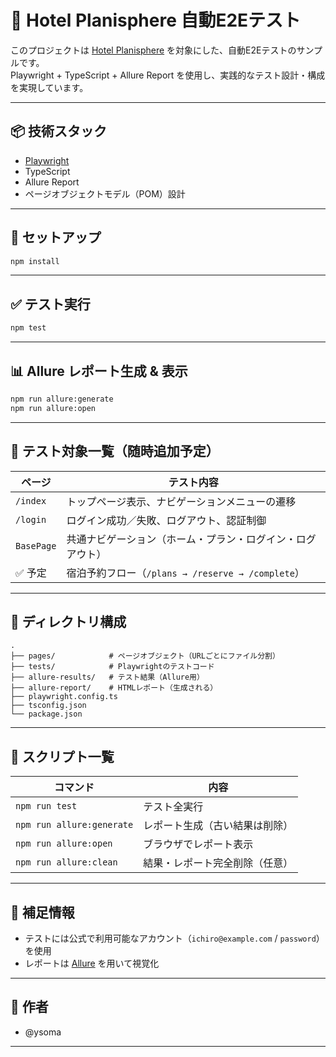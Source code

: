 # 🏨 Hotel Planisphere 自動E2Eテスト

このプロジェクトは [Hotel Planisphere](https://hotel.testplanisphere.dev/) を対象にした、自動E2Eテストのサンプルです。  
Playwright + TypeScript + Allure Report を使用し、実践的なテスト設計・構成を実現しています。

---

## 📦 技術スタック

- [Playwright](https://playwright.dev/)
- TypeScript
- Allure Report
- ページオブジェクトモデル（POM）設計

---

## 🚀 セットアップ

```bash
npm install
```

---

## ✅ テスト実行

```bash
npm test
```

---

## 📊 Allure レポート生成 & 表示

```bash
npm run allure:generate
npm run allure:open
```

---

## 🧪 テスト対象一覧（随時追加予定）

| ページ       | テスト内容 |
|--------------|------------------------------|
| `/index`     | トップページ表示、ナビゲーションメニューの遷移 |
| `/login`     | ログイン成功／失敗、ログアウト、認証制御 |
| `BasePage`   | 共通ナビゲーション（ホーム・プラン・ログイン・ログアウト） |
| ✅ 予定       | 宿泊予約フロー（`/plans → /reserve → /complete`） |

---

## 📁 ディレクトリ構成

```
.
├── pages/            # ページオブジェクト（URLごとにファイル分割）
├── tests/            # Playwrightのテストコード
├── allure-results/   # テスト結果（Allure用）
├── allure-report/    # HTMLレポート（生成される）
├── playwright.config.ts
├── tsconfig.json
└── package.json
```

---

## 🧰 スクリプト一覧

| コマンド                     | 内容                           |
|-----------------------------|--------------------------------|
| `npm run test`              | テスト全実行                   |
| `npm run allure:generate`   | レポート生成（古い結果は削除）|
| `npm run allure:open`       | ブラウザでレポート表示         |
| `npm run allure:clean`      | 結果・レポート完全削除（任意）|

---

## 📌 補足情報

- テストには公式で利用可能なアカウント（`ichiro@example.com` / `password`）を使用
- レポートは [Allure](https://docs.qameta.io/allure/) を用いて視覚化

---

## 👤 作者

- @ysoma

---